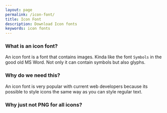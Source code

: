 ```yaml
---
layout: page
permalink: /icon-font/
title: Icon Font
description: Download Icon fonts
keywords: icon fonts
---
```


### What is an icon font?

An icon font is a font that contains images. Kinda like the font
`Symbols` in the good old MS Word. 
Not only it can contain symbols but also glyphs.


### Why do we need this?

An icon font is very popular with current web developers because its possible
to style icons the same way as you can style regular text.


### Why just not PNG for all icons?
